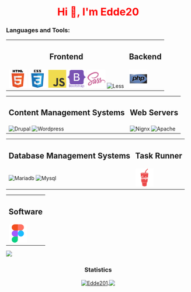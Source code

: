 <h1 align="center" style="color: red;">Hi 👋, I'm Edde20</h1>

<h3 align="left">Languages and Tools:</h3>

<table>
  <tr>
    <th>
			<h2>Frontend</h2>
		</th>
    <th>
			<h2>Backend</h2>
		</th>
  </tr>
  <tr>
    <td>
			<img src="https://raw.githubusercontent.com/teamedwardforever/Readme-Generator/71f25dd8b98329b168142a6b782a107b75eab178/svg/Skills/Frontend/html5-original-wordmark.svg" alt="HTML"  height="50" width="50"/>
			<img src="https://raw.githubusercontent.com/teamedwardforever/Readme-Generator/71f25dd8b98329b168142a6b782a107b75eab178/svg/Skills/Frontend/css3-original-wordmark.svg" alt="Css"  height="50" width="50"/>
			<img src="https://raw.githubusercontent.com/teamedwardforever/Readme-Generator/71f25dd8b98329b168142a6b782a107b75eab178/svg/Skills/Languages/javascript-original.svg" alt="Javascript"  height="50" width="50"/>
			<img src="https://raw.githubusercontent.com/teamedwardforever/Readme-Generator/71f25dd8b98329b168142a6b782a107b75eab178/svg/Skills/Frontend/bootstrap-plain-wordmark.svg" alt="Bootstrap"  height="50" width="50"/>
			<img src="https://raw.githubusercontent.com/teamedwardforever/Readme-Generator/71f25dd8b98329b168142a6b782a107b75eab178/svg/Skills/Frontend/sass-original.svg" alt="Sass"  height="50" width="50"/>
			<img src="https://www.vectorlogo.zone/logos/lesscss/lesscss-icon.svg" alt="Less"  height="50" width="50"/>
		</td>
		<td>
			<img src="https://raw.githubusercontent.com/teamedwardforever/Readme-Generator/71f25dd8b98329b168142a6b782a107b75eab178/svg/Skills/Languages/php-original.svg" alt="PHP"  height="50" width="50"/>
		</td>
  </tr>
</table>
<table>
  <tr>
    <th>
			<h2>Content Management Systems</h2>
		</th>
    <th>
			<h2>Web Servers</h2>
		</th>
  </tr>
  <tr>
		<td>
			<img src="https://www.vectorlogo.zone/logos/drupal/drupal-icon.svg" alt="Drupal" width="" height="50" width="50"/>
			<img src="https://www.vectorlogo.zone/logos/wordpress/wordpress-icon.svg" alt="Wordpress" width="" height="50" width="50"/>
		</td>
		<td>
			<img src="https://www.vectorlogo.zone/logos/nginx/nginx-icon.svg" alt="Nignx"  height="50" width="50"/>
			<img src="https://www.vectorlogo.zone/logos/apache/apache-ar21.svg" alt="Apache" width="" height="50" width="50"/>
		</td>
  </tr>
</table>
<table>
  <tr>
    <th>
			<h2>Database Management Systems</h2>
		</th>
    <th>
			<h2>Task Runner</h2>
		</th>
  </tr>
  <tr>
		<td>
			<img src="https://www.vectorlogo.zone/logos/mariadb/mariadb-ar21.svg" alt="Mariadb" height="50" width="50"/>
			<img src="https://www.vectorlogo.zone/logos/mysql/mysql-ar21.svg" alt="Mysql"  height="50" width="50"/>
		</td>
		<td>
			<img src="https://raw.githubusercontent.com/teamedwardforever/Readme-Generator/71f25dd8b98329b168142a6b782a107b75eab178/svg/Skills/Frontend/gulp-plain.svg" alt="Gulp"  height="50" width="50"/>
		</td>
  </tr>
</table>
<table>
  <tr>
    <th>
			<h2>Software</h2>
		</th>
  </tr>
  <tr>
		<td>
			<img src="https://raw.githubusercontent.com/teamedwardforever/Readme-Generator/71f25dd8b98329b168142a6b782a107b75eab178/svg/Skills/Software/figma-icon.svg" alt="Figma"  height="50" width="50"/>
		</td>
  </tr>
</table>

<img src="https://user-images.githubusercontent.com/73097560/115834477-dbab4500-a447-11eb-908a-139a6edaec5c.gif">
<h3 align="center">Statistics</h3>

<div align="center">
	<a href="https://github.com/Edde201">
	<img align="center" height="180em" src="https://github-readme-streak-stats.herokuapp.com/?user=Edde201&theme=tokyonight" alt="Edde201" />
	<img align="center" src="http://github-profile-summary-cards.vercel.app/api/cards/profile-details?username=Edde201&theme=tokyonight" height="180em" />
</div>
